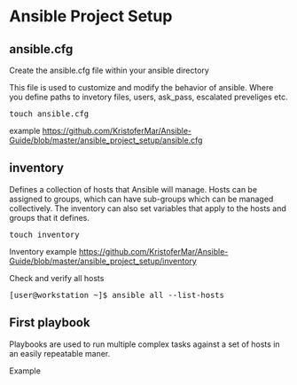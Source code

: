 # Ansible Project Setup

## ansible.cfg
Create the ansible.cfg file within your ansible directory 

This file is used to customize and modify the behavior of ansible. Where you define paths to invetory files, users, ask_pass, escalated preveliges etc. 

<pre>
touch ansible.cfg
</pre>
example
https://github.com/KristoferMar/Ansible-Guide/blob/master/ansible_project_setup/ansible.cfg

## inventory
Defines a collection of hosts that Ansible will manage. Hosts can be assigned to groups, which can have sub-groups which can be managed collectively. The inventory can also set variables that apply to the hosts and groups that it defines.

<pre>
touch inventory
</pre>

Inventory example
https://github.com/KristoferMar/Ansible-Guide/blob/master/ansible_project_setup/inventory 

Check and verify all hosts
<pre>
[user@workstation ~]$ ansible all --list-hosts
</pre>


## First playbook
Playbooks are used to run multiple complex tasks against a set of hosts in an easily repeatable maner.

Example